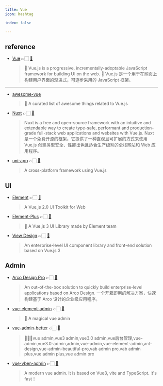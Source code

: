 ```yaml
---
title: Vue
icon: hashtag

index: false

---
```


## reference

- [Vue](https://vuejs.org) 👉🏻 [🐙](https://github.com/vuejs/core)
    > 🖖 Vue.js is a progressive, incrementally-adoptable JavaScript framework for building UI on the web.
    > 🖖 Vue.js 是一个用于在网页上构建用户界面的渐进式，可逐步采用的 JavaScript 框架。

------    

- [awesome-vue](https://github.com/vuejs/awesome-vue)
    > 🎉 A curated list of awesome things related to Vue.js
- [Nuxt](https://nuxt.com) 👉🏻 [🐙](https://github.com/nuxt/nuxt)
    > Nuxt is a free and open-source framework with an intuitive and extendable way to create type-safe, performant and production-grade full-stack web applications and websites with Vue.js.
    > Nuxt 是一个免费开源的框架，它提供了一种直观且可扩展的方式来使用 Vue.js 创建类型安全、性能出色且适合生产级别的全栈网站和 Web 应用程序。
- [uni-app](https://uniapp.dcloud.net.cn) 👉🏻 [🐙](https://github.com/dcloudio/uni-app)
    > A cross-platform framework using Vue.js

## UI

- [Element](https://element.eleme.cn) 👉🏻 [🐙](https://github.com/ElemeFE/element)
    > A Vue.js 2.0 UI Toolkit for Web
- [Element-Plus](https://element-plus.org) 👉🏻 [🐙](https://github.com/element-plus/element-plus)
    > 🎉 A Vue.js 3 UI Library made by Element team
- [View Design](https://www.iviewui.com) 👉🏻 [🐙](https://github.com/view-design/ViewUIPlus)
    > An enterprise-level UI component library and front-end solution based on Vue.js 3

## Admin

- [Arco Design Pro](https://pro.arco.design/) 👉🏻 [🐙](https://github.com/arco-design/arco-design-pro-vue)
    > An out-of-the-box solution to quickly build enterprise-level applications based on Arco Design.
    > 一个开箱即用的解决方案，快速构建基于 Arco 设计的企业级应用程序。
- [vue-element-admin](https://panjiachen.github.io/vue-element-admin) 👉🏻 [🐙](https://github.com/PanJiaChen/vue-element-admin)
    > 🎉 A magical vue admin
- [vue-admin-better](https://vue-admin-beautiful.com/vue-admin-arco) 👉🏻 [🐙](https://github.com/chuzhixin/vue-admin-better)
    > 🚀🚀🚀vue admin,vue3 admin,vue3.0 admin,vue后台管理,vue-admin,vue3.0-admin,admin,vue-admin,vue-element-admin,ant-design,vue-admin-beautiful-pro,vab admin pro,vab admin plus,vue admin plus,vue admin pro
- [vue-vben-admin](https://vben.vvbin.cn) 👉🏻 [🐙](https://github.com/vbenjs/vue-vben-admin)
    > A modern vue admin. It is based on Vue3, vite and TypeScript. It's fast！